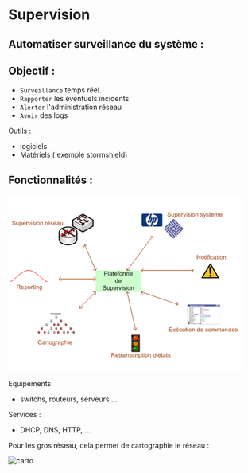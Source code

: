 # Supervision

## Automatiser surveillance du système :

## Objectif :

- `Surveillance` temps réel.
- `Rapporter` les éventuels incidents
- `Alerter` l'administration réseau
- `Avoir` des logs


Outils : 

- logiciels
- Matériels ( exemple stormshield)
  
## Fonctionnalités :

![Fonctionnalités](images/superVision.png)

Equipements

- switchs, routeurs, serveurs,...

Services :

- DHCP, DNS, HTTP, ...

Pour les gros réseau, cela permet de cartographie le réseau :

![carto](images/cartophraphie.png)





